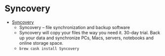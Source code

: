 # Syncovery
- [Syncovery](https://www.syncovery.com/)
  -  Syncovery – file synchronization and backup software
  - Syncovery will copy your files the way you need it. 30-day trial. Back up your data and synchronize PCs, Macs, servers, notebooks and online storage space.
  - `brew cask install Syncovery`
